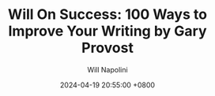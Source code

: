 ---
title: "Will On Success: 100 Ways to Improve Your Writing by Gary Provost"
author: Will Napolini
date: 2024-04-19 20:55:00 +0800
categories: [Mindset, Book-summaries]
tags:
  [
    gary-provost,
    100-ways-to-improve-your-writing,
    writing-tips,
    creative-writing,
    grammar-skills,
    vocabulary-building,
    literary-devices,
    editing-techniques,
    writing-style,
    sentence-structure,
    punctuation,
    proofreading,
    writing-process,
    writing-prompts,
    gary-provost-books,
    writing-advice,
    improving-your-writing,
    language-skills,
    effective-communication,
    writing-craft
  ]
image: https://pbs.twimg.com/media/GLJS708XMAA19Ul?format=jpg&name=4096x4096
alt: "Will On Success: 100 Ways to Improve Your Writing by Gary Provost"
fallback:
  -
  # Replace with the URL of your backup image
  -
  # Replace with the URL of your backup image
---